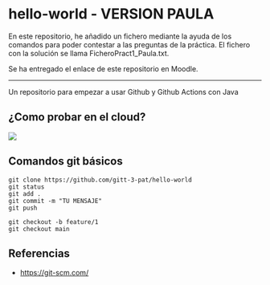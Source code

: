 # hello-world - VERSION PAULA

En este repositorio, he añadido un fichero mediante la ayuda de los comandos para poder contestar a las preguntas de la práctica. El fichero con la solución se llama FicheroPract1_Paula.txt.

Se ha entregado el enlace de este repositorio en Moodle. 


---------------------------------------------------------------------------------------
Un repositorio para empezar a usar Github y Github Actions con Java

## ¿Como probar en el cloud?

[![](https://gitpod.io/button/open-in-gitpod.svg)](https://gitpod.io/#https://github.com/gitt-3-pat/hello-world)

## Comandos git básicos

```
git clone https://github.com/gitt-3-pat/hello-world
git status
git add .
git commit -m "TU MENSAJE"
git push

git checkout -b feature/1
git checkout main
```

## Referencias

- https://git-scm.com/

